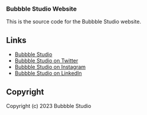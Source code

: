 ### Bubbble Studio Website

This is the source code for the Bubbble Studio website.

## Links

- [Bubbble Studio](https://bubbble.studio)
- [Bubbble Studio on Twitter](https://bit.ly/bubbble-tw)
- [Bubbble Studio on Instagram](https://bit.ly/bubbble-ig)
- [Bubbble Studio on LinkedIn](https://bit.ly/bubbble-lk)

## Copyright

Copyright (c) 2023 Bubbble Studio

